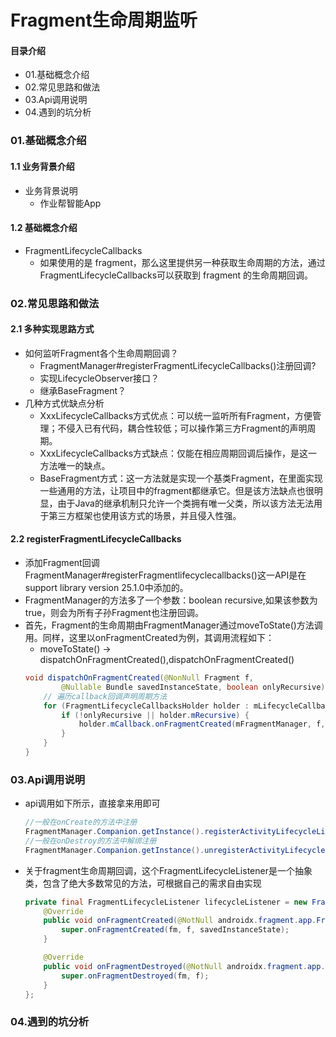 # Fragment生命周期监听
#### 目录介绍
- 01.基础概念介绍
- 02.常见思路和做法
- 03.Api调用说明
- 04.遇到的坑分析




### 01.基础概念介绍
#### 1.1 业务背景介绍
- 业务背景说明
    - 作业帮智能App


#### 1.2 基础概念介绍
- FragmentLifecycleCallbacks
    -  如果使用的是 fragment，那么这里提供另一种获取生命周期的方法，通过FragmentLifecycleCallbacks可以获取到 fragment 的生命周期回调。



### 02.常见思路和做法
#### 2.1 多种实现思路方式
- 如何监听Fragment各个生命周期回调？
    - FragmentManager#registerFragmentLifecycleCallbacks()注册回调?
    - 实现LifecycleObserver接口？
    - 继承BaseFragment？
- 几种方式优缺点分析
    - XxxLifecycleCallbacks方式优点：可以统一监听所有Fragment，方便管理；不侵入已有代码，耦合性较低；可以操作第三方Fragment的声明周期。
    - XxxLifecycleCallbacks方式缺点：仅能在相应周期回调后操作，是这一方法唯一的缺点。
    - BaseFragment方式：这一方法就是实现一个基类Fragment，在里面实现一些通用的方法，让项目中的fragment都继承它。但是该方法缺点也很明显，由于Java的继承机制只允许一个类拥有唯一父类，所以该方法无法用于第三方框架也使用该方式的场景，并且侵入性强。



#### 2.2 registerFragmentLifecycleCallbacks
- 添加Fragment回调FragmentManager#registerFragmentlifecyclecallbacks()这一API是在support library version 25.1.0中添加的。
- FragmentManager的方法多了一个参数：boolean recursive,如果该参数为true，则会为所有子孙Fragment也注册回调。
- 首先，Fragment的生命周期由FragmentManager通过moveToState()方法调用。同样，这里以onFragmentCreated为例，其调用流程如下：
    - moveToState() -> dispatchOnFragmentCreated(),dispatchOnFragmentCreated()
    ``` java
    void dispatchOnFragmentCreated(@NonNull Fragment f,
            @Nullable Bundle savedInstanceState, boolean onlyRecursive) {
        // 遍历callback回调声明周期方法
        for (FragmentLifecycleCallbacksHolder holder : mLifecycleCallbacks) {
            if (!onlyRecursive || holder.mRecursive) {
                holder.mCallback.onFragmentCreated(mFragmentManager, f, savedInstanceState);
            }
        }
    }
    ```




### 03.Api调用说明
- api调用如下所示，直接拿来用即可
    ``` java
    //一般在onCreate的方法中注册
    FragmentManager.Companion.getInstance().registerActivityLifecycleListener(activity,lifecycleListener);
    //一般在onDestroy的方法中解绑注册
    FragmentManager.Companion.getInstance().unregisterActivityLifecycleListener(activity,lifecycleListener);
    ```
- 关于fragment生命周期回调，这个FragmentLifecycleListener是一个抽象类，包含了绝大多数常见的方法，可根据自己的需求自由实现
    ``` java
    private final FragmentLifecycleListener lifecycleListener = new FragmentLifecycleListener() {
        @Override
        public void onFragmentCreated(@NotNull androidx.fragment.app.FragmentManager fm, @NotNull Fragment f, @org.jetbrains.annotations.Nullable Bundle savedInstanceState) {
            super.onFragmentCreated(fm, f, savedInstanceState);
        }
    
        @Override
        public void onFragmentDestroyed(@NotNull androidx.fragment.app.FragmentManager fm, @NotNull Fragment f) {
            super.onFragmentDestroyed(fm, f);
        }
    };
    ```




### 04.遇到的坑分析






